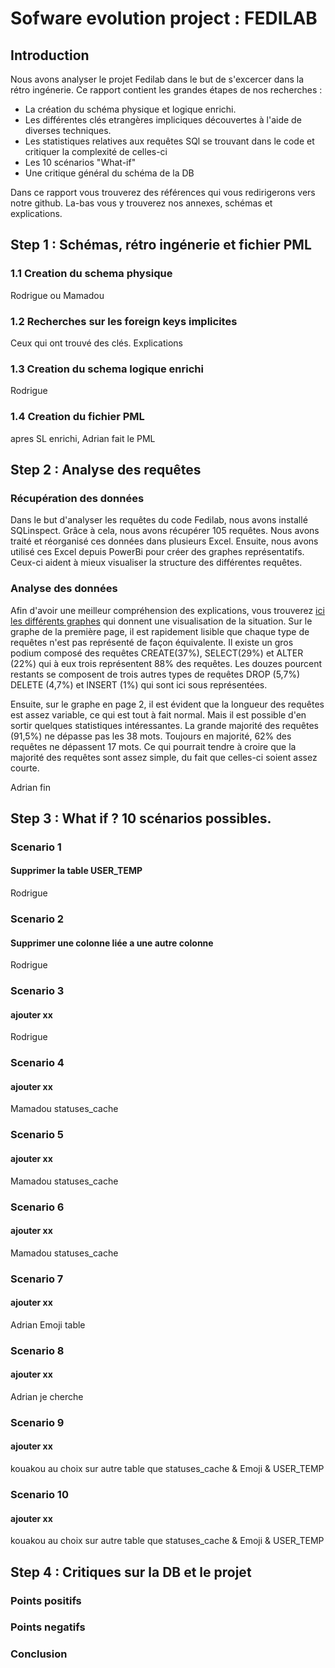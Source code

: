 # Sofware evolution project : FEDILAB

## Introduction
Nous avons analyser le projet Fedilab dans le but de s'excercer dans la rétro ingénerie.
Ce rapport contient les grandes étapes de nos recherches : 
- La création du schéma physique et logique enrichi.
- Les différentes clés etrangères impliciques découvertes à l'aide de diverses techniques.
- Les statistiques relatives aux requêtes SQl se trouvant dans le code et critiquer la complexité de celles-ci
- Les 10 scénarios "What-if"
- Une critique général du schéma de la DB

Dans ce rapport vous trouverez des références qui vous redirigerons vers notre github. La-bas vous y trouverez nos annexes, schémas et explications.


## Step 1 : Schémas, rétro ingénerie et fichier PML

### 1.1 Creation du schema physique
Rodrigue ou Mamadou


### 1.2 Recherches sur les foreign keys implicites
Ceux qui ont trouvé des clés. Explications 


### 1.3 Creation du schema logique enrichi
Rodrigue

### 1.4 Creation du fichier PML
 apres SL enrichi, Adrian fait le PML 
## Step 2 : Analyse des requêtes

### Récupération des données
Dans le but d'analyser les requêtes du code Fedilab, nous avons installé SQLinspect.
Grâce à cela, nous avons récupérer  105 requêtes. Nous avons traité  et réorganisé ces données dans plusieurs Excel. Ensuite, nous avons utilisé ces Excel depuis PowerBi pour créer des graphes représentatifs.
Ceux-ci aident à mieux visualiser la structure des différentes requêtes.

### Analyse des données

Afin d'avoir une meilleur compréhension des explications, vous trouverez [ici les différents graphes](https://github.com/DepaepeAdrian/Fedilab-Project/blob/main/Annexes/Step%202/Query_Statistics_Schema%20.pdf) qui donnent une visualisation de la situation.
Sur le graphe de la première page, il est rapidement lisible que chaque type de requêtes n'est pas représenté de façon équivalente.
Il existe un gros podium composé des requêtes CREATE(37%), SELECT(29%) et ALTER (22%) qui à eux trois représentent 88% des requêtes.
Les douzes pourcent restants se composent de trois autres types de requêtes DROP (5,7%) DELETE (4,7%) et INSERT (1%) qui sont ici sous représentées.

Ensuite, sur le graphe en page 2, il est évident que la longueur des requêtes est assez variable, ce qui est tout à fait normal.
Mais il est possible d'en sortir quelques statistiques intéressantes.
La grande majorité des requêtes (91,5%) ne dépasse pas les 38 mots. Toujours en majorité, 62% des requêtes ne dépassent 17 mots.
Ce qui pourrait tendre à croire que la majorité des requêtes sont assez simple, du fait que celles-ci soient assez courte.

Adrian fin

## Step 3 : What if ? 10 scénarios possibles.

### Scenario 1 

#### Supprimer la table USER_TEMP

Rodrigue


### Scenario 2
 
#### Supprimer une colonne liée a une autre colonne

Rodrigue

### Scenario 3
 
#### ajouter xx

Rodrigue 

### Scenario 4
 
#### ajouter xx
Mamadou  statuses_cache

### Scenario 5
 
#### ajouter xx
Mamadou  statuses_cache

### Scenario 6
 
#### ajouter xx
Mamadou  statuses_cache

### Scenario 7
 
#### ajouter xx
Adrian Emoji table

### Scenario 8
 
#### ajouter xx
Adrian je cherche

### Scenario 9
 
#### ajouter xx
kouakou au choix sur autre table que statuses_cache &  Emoji  & USER_TEMP

### Scenario 10
 
#### ajouter xx
kouakou au choix sur autre table que statuses_cache &  Emoji  & USER_TEMP






##  Step 4 : Critiques sur la DB et le projet 

### Points positifs

### Points negatifs

### Conclusion

